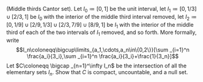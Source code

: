 (Middle thirds Cantor set). Let $I_0\coloneqq [0,1]$ be the unit interval, let $I_1\coloneqq [0,1/3]\cup [2/3,1]$ be $I_0$ with the interior of the middle third interval removed, let $I_2\coloneqq [0,1/9]\cup [2/9,1/3]\cup [2/3,7/9]\cup [8/9,1]$ be $I_1$ with the interior of the middle third of each of the two intervals of $I_1$ removed, and so forth. More formally, write $$I_n\coloneqq\bigcup\limits_{a_1,\cdots,a_n\in\{0,2\}}[\sum _{i=1}^n \frac{a_i}{3_i},\sum _{i=1}^n \frac{a_i}{3_i}+\frac{1}{3_n}]$$ 
Let $C\coloneqq \bigcap _{n=1}^\infty I_n$ be the intersection of all the elementary sets $I_n$. Show that $C$ is compact, uncountable, and a null set.